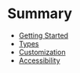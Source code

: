 # Summary

* [Getting Started](chip/getting-started.md)
* [Types](chip/types.md)
* [Customization](chip/customization.md)
* [Accessibility](chip/accessibility.md)
